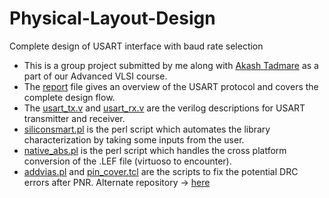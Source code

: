 # Physical-Layout-Design
Complete design of USART interface with baud rate selection
- This is a group project submitted by me along with [Akash Tadmare](https://github.com/akash10295) as a part of our Advanced VLSI course.
- The [report](https://github.com/AkshayXPatil/Physical-Layout-Design/blob/master/Report.pdf) file gives an overview of the USART protocol and covers the complete design flow.
- The [usart_tx.v](https://github.com/AkshayXPatil/Physical-Layout-Design/blob/master/uart_tx.v) and [usart_rx.v](https://github.com/AkshayXPatil/Physical-Layout-Design/blob/master/uart_rx.v) are the verilog descriptions for USART transmitter and receiver.
- [siliconsmart.pl](https://github.com/AkshayXPatil/Physical-Layout-Design/blob/master/siliconsmart.pl) is the perl script which automates the library characterization by taking some inputs from the user.
- [native_abs.pl](https://github.com/AkshayXPatil/Physical-Layout-Design/blob/master/native_abs.pl) is the perl script which handles the cross platform conversion of the .LEF file (virtuoso to encounter).
- [addvias.pl](https://github.com/AkshayXPatil/Physical-Layout-Design/blob/master/addvias.pl) and [pin_cover.tcl](https://github.com/AkshayXPatil/Physical-Layout-Design/blob/master/pin_cover.tcl) are the scripts to fix the potential DRC errors after PNR.
Alternate repository -> [here](https://github.com/akash10295/VLSI-Design-FrontEnd-plus-BackEnd)
